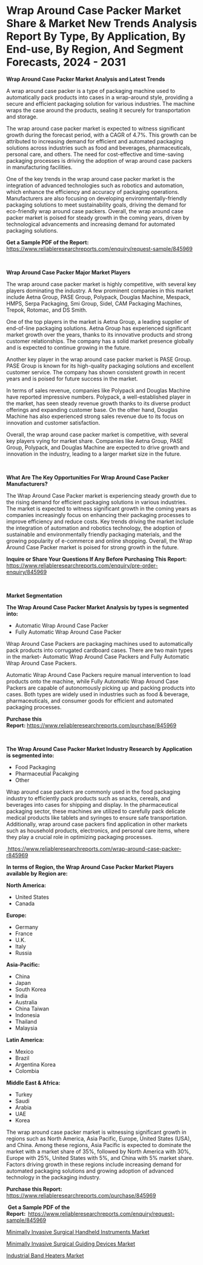 <p><h1>Wrap Around Case Packer Market Share & Market New Trends Analysis Report By Type, By Application, By End-use, By Region, And Segment Forecasts, 2024 - 2031</h1></p><p><strong>Wrap Around Case Packer Market Analysis and Latest Trends</strong></p>
<p><p>A wrap around case packer is a type of packaging machine used to automatically pack products into cases in a wrap-around style, providing a secure and efficient packaging solution for various industries. The machine wraps the case around the products, sealing it securely for transportation and storage.</p><p>The wrap around case packer market is expected to witness significant growth during the forecast period, with a CAGR of 4.7%. This growth can be attributed to increasing demand for efficient and automated packaging solutions across industries such as food and beverages, pharmaceuticals, personal care, and others. The need for cost-effective and time-saving packaging processes is driving the adoption of wrap around case packers in manufacturing facilities.</p><p>One of the key trends in the wrap around case packer market is the integration of advanced technologies such as robotics and automation, which enhance the efficiency and accuracy of packaging operations. Manufacturers are also focusing on developing environmentally-friendly packaging solutions to meet sustainability goals, driving the demand for eco-friendly wrap around case packers. Overall, the wrap around case packer market is poised for steady growth in the coming years, driven by technological advancements and increasing demand for automated packaging solutions.</p></p>
<p><strong>Get a Sample PDF of the Report:&nbsp;</strong> <a href="https://www.reliableresearchreports.com/enquiry/request-sample/845969">https://www.reliableresearchreports.com/enquiry/request-sample/845969</a></p>
<p>&nbsp;</p>
<p><strong>Wrap Around Case Packer Major Market Players</strong></p>
<p><p>The wrap around case packer market is highly competitive, with several key players dominating the industry. A few prominent companies in this market include Aetna Group, PASE Group, Polypack, Douglas Machine, Mespack, HMPS, Serpa Packaging, Smi Group, Sidel, CAM Packaging Machines, Trepok, Rotomac, and DS Smith.</p><p>One of the top players in the market is Aetna Group, a leading supplier of end-of-line packaging solutions. Aetna Group has experienced significant market growth over the years, thanks to its innovative products and strong customer relationships. The company has a solid market presence globally and is expected to continue growing in the future.</p><p>Another key player in the wrap around case packer market is PASE Group. PASE Group is known for its high-quality packaging solutions and excellent customer service. The company has shown consistent growth in recent years and is poised for future success in the market.</p><p>In terms of sales revenue, companies like Polypack and Douglas Machine have reported impressive numbers. Polypack, a well-established player in the market, has seen steady revenue growth thanks to its diverse product offerings and expanding customer base. On the other hand, Douglas Machine has also experienced strong sales revenue due to its focus on innovation and customer satisfaction.</p><p>Overall, the wrap around case packer market is competitive, with several key players vying for market share. Companies like Aetna Group, PASE Group, Polypack, and Douglas Machine are expected to drive growth and innovation in the industry, leading to a larger market size in the future.</p></p>
<p>&nbsp;</p>
<p><strong>What Are The Key Opportunities For Wrap Around Case Packer Manufacturers?</strong></p>
<p><p>The Wrap Around Case Packer market is experiencing steady growth due to the rising demand for efficient packaging solutions in various industries. The market is expected to witness significant growth in the coming years as companies increasingly focus on enhancing their packaging processes to improve efficiency and reduce costs. Key trends driving the market include the integration of automation and robotics technology, the adoption of sustainable and environmentally friendly packaging materials, and the growing popularity of e-commerce and online shopping. Overall, the Wrap Around Case Packer market is poised for strong growth in the future.</p></p>
<p><strong>Inquire or Share Your Questions If Any Before Purchasing This Report:</strong> <a href="https://www.reliableresearchreports.com/enquiry/pre-order-enquiry/845969">https://www.reliableresearchreports.com/enquiry/pre-order-enquiry/845969</a></p>
<p>&nbsp;</p>
<p><strong>Market Segmentation</strong></p>
<p><strong>The Wrap Around Case Packer Market Analysis by types is segmented into:</strong></p>
<p><ul><li>Automatic Wrap Around Case Packer</li><li>Fully Automatic Wrap Around Case Packer</li></ul></p>
<p><p>Wrap Around Case Packers are packaging machines used to automatically pack products into corrugated cardboard cases. There are two main types in the market- Automatic Wrap Around Case Packers and Fully Automatic Wrap Around Case Packers. </p><p>Automatic Wrap Around Case Packers require manual intervention to load products onto the machine, while Fully Automatic Wrap Around Case Packers are capable of autonomously picking up and packing products into cases. Both types are widely used in industries such as food & beverage, pharmaceuticals, and consumer goods for efficient and automated packaging processes.</p></p>
<p><strong>Purchase this Report:&nbsp;</strong><a href="https://www.reliableresearchreports.com/purchase/845969">https://www.reliableresearchreports.com/purchase/845969</a></p>
<p>&nbsp;</p>
<p><strong>The Wrap Around Case Packer Market Industry Research by Application is segmented into:</strong></p>
<p><ul><li>Food Packaging</li><li>Pharmaceutial Pacakging</li><li>Other</li></ul></p>
<p><p>Wrap around case packers are commonly used in the food packaging industry to efficiently pack products such as snacks, cereals, and beverages into cases for shipping and display. In the pharmaceutical packaging sector, these machines are utilized to carefully pack delicate medical products like tablets and syringes to ensure safe transportation. Additionally, wrap around case packers find application in other markets such as household products, electronics, and personal care items, where they play a crucial role in optimizing packaging processes.</p></p>
<p><a href="https://www.reliableresearchreports.com/wrap-around-case-packer-r845969">&nbsp;https://www.reliableresearchreports.com/wrap-around-case-packer-r845969</a></p>
<p><strong>In terms of Region, the Wrap Around Case Packer Market Players available by Region are:</strong></p>
<p>
    <p> <strong> North America: </strong>
        <ul>
            <li>United States</li>
            <li>Canada</li>
        </ul>
        </p> 
    <p> <strong> Europe: </strong>
        <ul>
            <li>Germany</li>
            <li>France</li>
            <li>U.K.</li>
            <li>Italy</li>
            <li>Russia</li>
        </ul>
        </p> 
    <p> <strong> Asia-Pacific: </strong>
        <ul>
            <li>China</li>
            <li>Japan</li>
            <li>South Korea</li>
            <li>India</li>
            <li>Australia</li>
            <li>China Taiwan</li>
            <li>Indonesia</li>
            <li>Thailand</li>
            <li>Malaysia</li>
        </ul>
        </p> 
    <p> <strong> Latin America: </strong>
        <ul>
            <li>Mexico</li>
            <li>Brazil</li>
            <li>Argentina Korea</li>
            <li>Colombia</li>
        </ul>
        </p> 
    <p> <strong> Middle East & Africa: </strong>
        <ul>
            <li>Turkey</li>
            <li>Saudi</li>
            <li>Arabia</li>
            <li>UAE</li>
            <li>Korea</li>
        </ul>
    </p>
    </p>
<p><p>The wrap around case packer market is witnessing significant growth in regions such as North America, Asia Pacific, Europe, United States (USA), and China. Among these regions, Asia Pacific is expected to dominate the market with a market share of 35%, followed by North America with 30%, Europe with 25%, United States with 5%, and China with 5% market share. Factors driving growth in these regions include increasing demand for automated packaging solutions and growing adoption of advanced technology in the packaging industry.</p></p>
<p><strong>Purchase this Report: </strong><a href="https://www.reliableresearchreports.com/purchase/845969">https://www.reliableresearchreports.com/purchase/845969</a></p>
<p>&nbsp;<strong>Get a Sample PDF of the Report:&nbsp;&nbsp;</strong><a href="https://www.reliableresearchreports.com/enquiry/request-sample/845969">https://www.reliableresearchreports.com/enquiry/request-sample/845969</a></p>
<p><strong></strong></p>
<p><p><a href="https://skillful-vermicelli-b89.notion.site/Minimally-Invasive-Surgical-Handheld-Instruments-Market-Report-Reveals-the-Latest-Trends-And-Growth--f6fe88ef78c74635b3111086c4b0ec5c">Minimally Invasive Surgical Handheld Instruments Market</a></p><p><a href="https://eight-handstand-8fb.notion.site/Minimally-Invasive-Surgical-Guiding-Devices-Market-Share-Evolution-and-Market-Growth-Trends-2024-2-aa4229d4ca594121ba79faa81cf351b4">Minimally Invasive Surgical Guiding Devices Market</a></p><p><a href="https://view.publitas.com/reportprime-1/industrial-band-heaters-market-insight-market-trends-growth-forecasted-from-2024-to-2031/">Industrial Band Heaters Market</a></p></p>